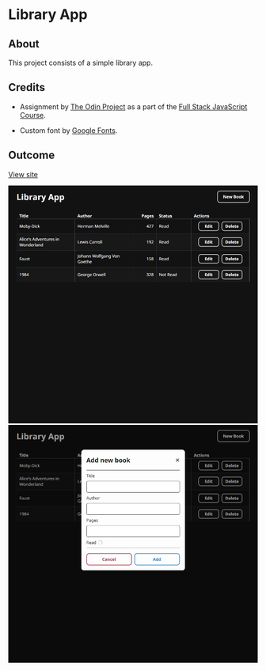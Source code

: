 # Library App

## About

This project consists of a simple library app.

## Credits

- Assignment by [The Odin Project](https://www.theodinproject.com/) as a part of the [Full Stack JavaScript Course](https://www.theodinproject.com/paths/full-stack-javascript).

- Custom font by [Google Fonts](https://fonts.google.com/).

## Outcome

[View site](https://edi-jr.github.io/library/)

![](https://github.com/edi-jr/edi-jr/blob/main/assets/library-desktop-screenshot-1.jpg)
![](https://github.com/edi-jr/edi-jr/blob/main/assets/library-desktop-screenshot-2.jpg)